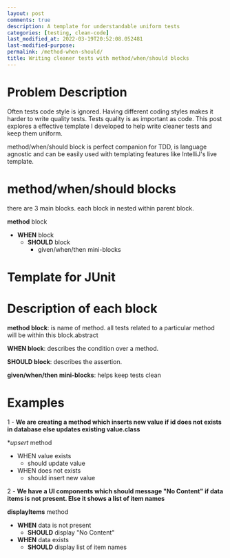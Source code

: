 ```yaml
---
layout: post
comments: true
description: A template for understandable uniform tests
categories: [testing, clean-code]
last_modified_at: 2022-03-19T20:52:08.052481
last-modified-purpose:
permalink: /method-when-should/
title: Writing cleaner tests with method/when/should blocks
---
```


# Problem Description

Often tests code style is ignored. Having different coding styles makes it harder to write quality tests. Tests quality is as important as code. This post explores a effective template I developed to help write cleaner tests and keep them uniform.

method/when/should block is perfect companion for TDD, is language agnostic and can be easily used with templating features like IntelliJ's live template.

# method/when/should blocks

there are 3 main blocks. each block in nested within parent block.

**method** block

- **WHEN** block
  - **SHOULD** block
    - given/when/then mini-blocks


# Template for JUnit

<script src="https://gist.github.com/ankschoubey/ea3cb41308c19f56c69eb40d7e05cec1.js"></script>

# Description of each block

**method block**: is name of method. all tests related to a particular method will be within this block.abstract

**WHEN block**: describes the condition over a method.

**SHOULD block**: describes the assertion.

**given/when/then mini-blocks**: helps keep tests clean

# Examples

1 - **We are creating a method which inserts new value if id does not exists in database else updates existing value.class**

**upsert* method

- WHEN value exists
  - should update value
- WHEN does not exists
  - should insert new value

2 - **We have a UI components which should message "No Content" if data items is not present. Else it shows a list of item names**

**displayItems** method

- **WHEN** data is not present
  - **SHOULD** display "No Content"
- **WHEN** data exists
  - **SHOULD** display list of item names

